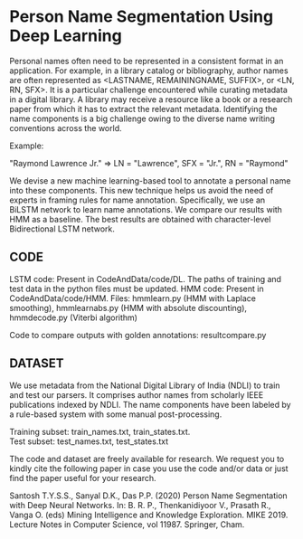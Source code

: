 # Person Name Segmentation Using Deep Learning

Personal names often need to be represented in a consistent format in an application. For example, in a library catalog or bibliography, author names are often represented as <LASTNAME, REMAININGNAME, SUFFIX>, or <LN, RN, SFX>. It is a particular challenge encountered while curating metadata in a digital library. A library may receive a resource like a book or a research paper from which it has to extract the relevant metadata. Identifying the name components is a big challenge owing to the diverse name writing conventions across the world. 

Example: 

"Raymond Lawrence Jr." => LN = "Lawrence", SFX = "Jr.", RN = "Raymond"


We devise a new machine learning-based tool to annotate a personal name into these components. This new technique helps us avoid the need of experts in framing rules for name annotation. Specifically, we use an BiLSTM network to learn name annotations. We compare our results with HMM as a baseline. The best results are obtained with character-level Bidirectional LSTM network.

## CODE

LSTM code: Present in CodeAndData/code/DL. The paths of training and test data in the python files must be updated.
HMM code: Present in CodeAndData/code/HMM. Files: hmmlearn.py (HMM with Laplace smoothing), hmmlearnabs.py (HMM with absolute discounting), hmmdecode.py (Viterbi algorithm)

Code to compare outputs with golden annotations: resultcompare.py 


## DATASET

We use metadata from the National Digital Library of India (NDLI) to train and test our parsers. It comprises author names from scholarly IEEE publications indexed by NDLI. The name components have been labeled by a rule-based system with some manual post-processing.

Training subset: train_names.txt, train_states.txt.  
Test subset: test_names.txt, test_states.txt

The code and dataset are freely available for research. We request you to kindly cite the following paper in case you use the code and/or data or just find the paper useful for your research.

Santosh T.Y.S.S., Sanyal D.K., Das P.P. (2020) Person Name Segmentation with Deep Neural Networks. In: B. R. P., Thenkanidiyoor V., Prasath R., Vanga O. (eds) Mining Intelligence and Knowledge Exploration. MIKE 2019. Lecture Notes in Computer Science, vol 11987. Springer, Cham.


